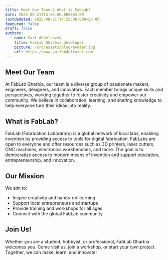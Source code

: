 ```yaml
---
title: Meet Our Team & What is FabLab?
date: 2025-08-21T14:55:00.000+03:00
lastUpdated: 2025-08-21T14:55:00.000+03:00
featured: false
draft: false
authors:
  - name: Saif Abdelrazek
    title: FabLab Gharbia developer
    picture: /src/assets/blog/avatar.jpg
    url: https://www.saifabdelrazek.com
---
```


## Meet Our Team

At FabLab Gharbia, our team is a diverse group of passionate makers, engineers, designers, and innovators. Each member brings unique skills and perspectives, working together to foster creativity and empower our community. We believe in collaboration, learning, and sharing knowledge to help everyone turn their ideas into reality.

## What is FabLab?

FabLab (Fabrication Laboratory) is a global network of local labs, enabling invention by providing access to tools for digital fabrication. FabLabs are open to everyone and offer resources such as 3D printers, laser cutters, CNC machines, electronics workbenches, and more. The goal is to democratize access to modern means of invention and support education, entrepreneurship, and innovation.

## Our Mission

We aim to:

- Inspire creativity and hands-on learning
- Support local entrepreneurs and startups
- Provide training and workshops for all ages
- Connect with the global FabLab community

## Join Us!

Whether you are a student, hobbyist, or professional, FabLab Gharbia welcomes you. Come visit us, join a workshop, or start your own project. Together, we can make, learn, and innovate!
